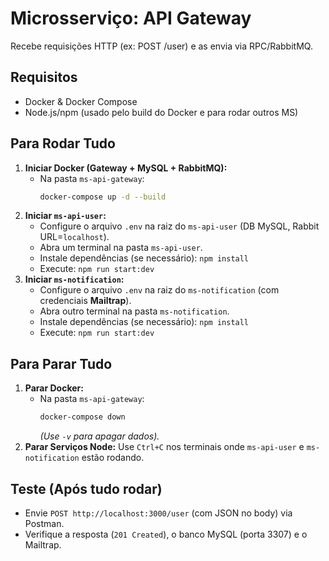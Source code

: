 # Microsserviço: API Gateway

Recebe requisições HTTP (ex: POST /user) e as envia via RPC/RabbitMQ.

## Requisitos

*   Docker & Docker Compose
*   Node.js/npm (usado pelo build do Docker e para rodar outros MS)

## Para Rodar Tudo

1.  **Iniciar Docker (Gateway + MySQL + RabbitMQ):**
    *   Na pasta `ms-api-gateway`:
        ```bash
        docker-compose up -d --build
        ```
2.  **Iniciar `ms-api-user`:**
    *   Configure o arquivo `.env` na raiz do `ms-api-user` (DB MySQL, Rabbit URL=`localhost`).
    *   Abra um terminal na pasta `ms-api-user`.
    *   Instale dependências (se necessário): `npm install`
    *   Execute: `npm run start:dev`
3.  **Iniciar `ms-notification`:**
    *   Configure o arquivo `.env` na raiz do `ms-notification` (com credenciais **Mailtrap**).
    *   Abra outro terminal na pasta `ms-notification`.
    *   Instale dependências (se necessário): `npm install`
    *   Execute: `npm run start:dev`

## Para Parar Tudo

1.  **Parar Docker:**
    *   Na pasta `ms-api-gateway`:
        ```bash
        docker-compose down
        ```
        *(Use `-v` para apagar dados).*
2.  **Parar Serviços Node:** Use `Ctrl+C` nos terminais onde `ms-api-user` e `ms-notification` estão rodando.

## Teste (Após tudo rodar)

*   Envie `POST http://localhost:3000/user` (com JSON no body) via Postman.
*   Verifique a resposta (`201 Created`), o banco MySQL (porta 3307) e o Mailtrap.